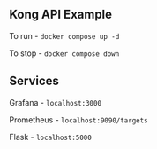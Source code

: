 ## Kong API Example

To run - `docker compose up -d`

To stop - `docker compose down`

## Services
Grafana - `localhost:3000`

Prometheus - `localhost:9090/targets`

Flask - `localhost:5000`

